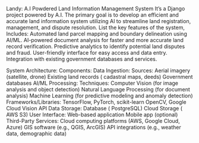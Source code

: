 Landy: A.I Powdered Land Information Management System
It’s a Django project powered by A.I. The primary goal is to develop an efficient and accurate land information system utilizing AI to streamline land registration, management, and dispute resolution.
List the key features of the system, Includes:
Automated land parcel mapping and boundary delineation using AI/ML.
AI-powered document analysis for faster and more accurate land record verification.
Predictive analytics to identify potential land disputes and fraud.
User-friendly interface for easy access and data entry.
Integration with existing government databases and services.

System Architecture:
	Components:
Data Ingestion:
Sources:
Aerial imagery (satellite, drone)
Existing land records ( cadastral maps, deeds)
Government databases
AI/ML Processing:
Techniques:
Computer Vision (for image analysis and object detection)
Natural Language Processing (for document analysis)
Machine Learning (for predictive modeling and anomaly detection)
Frameworks/Libraries:
TensorFlow, PyTorch, scikit-learn
OpenCV, Google Cloud Vision API
Data Storage:
Database ( PostgreSQL)
Cloud Storage ( AWS S3)
User Interface:
Web-based application
Mobile app (optional)
Third-Party Services:
Cloud computing platforms (AWS, Google Cloud, Azure)
GIS software (e.g., QGIS, ArcGIS)
API integrations (e.g., weather data, demographic data)
